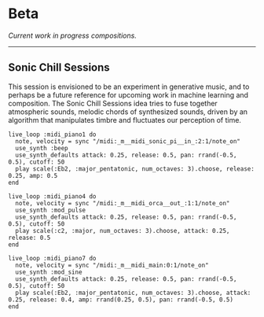 # Beta

*Current work in progress compositions.*

---

## Sonic Chill Sessions

This session is envisioned to be an experiment in generative music, and to perhaps be a future reference for upcoming work in machine learning and composition.  The Sonic Chill Sessions idea tries to fuse together atmospheric sounds, melodic chords of synthesized sounds, driven by an algorithm that manipulates timbre and fluctuates our perception of time.



```rub
live_loop :midi_piano1 do
  note, velocity = sync "/midi:_m__midi_sonic_pi__in_:2:1/note_on"
  use_synth :beep
  use_synth_defaults attack: 0.25, release: 0.5, pan: rrand(-0.5, 0.5), cutoff: 50
  play scale(:Eb2, :major_pentatonic, num_octaves: 3).choose, release: 0.25, amp: 0.5
end

live_loop :midi_piano4 do
  note, velocity = sync "/midi:_m__midi_orca__out_:1:1/note_on"
  use_synth :mod_pulse
  use_synth_defaults attack: 0.25, release: 0.5, pan: rrand(-0.5, 0.5), cutoff: 50
  play scale(:c2, :major, num_octaves: 3).choose, attack: 0.25, release: 0.5
end

live_loop :midi_piano7 do
  note, velocity = sync "/midi:_m__midi_main:0:1/note_on"
  use_synth :mod_sine
  use_synth_defaults attack: 0.25, release: 0.5, pan: rrand(-0.5, 0.5), cutoff: 50
  play scale(:Eb2, :major_pentatonic, num_octaves: 3).choose, attack: 0.25, release: 0.4, amp: rrand(0.25, 0.5), pan: rrand(-0.5, 0.5)
end
```



<!--stackedit_data:
eyJoaXN0b3J5IjpbLTc3NTEwMDczN119
-->